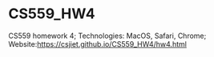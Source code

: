 # CS559_HW4
CS559 homework 4;
Technologies: MacOS, Safari, Chrome;
Website:<a href="gitpages">https://csjiet.github.io/CS559_HW4/hw4.html</a>


